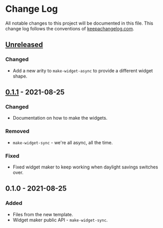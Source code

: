 # Change Log
All notable changes to this project will be documented in this file. This change log follows the conventions of [keepachangelog.com](http://keepachangelog.com/).

## [Unreleased]
### Changed
- Add a new arity to `make-widget-async` to provide a different widget shape.

## [0.1.1] - 2021-08-25
### Changed
- Documentation on how to make the widgets.

### Removed
- `make-widget-sync` - we're all async, all the time.

### Fixed
- Fixed widget maker to keep working when daylight savings switches over.

## 0.1.0 - 2021-08-25
### Added
- Files from the new template.
- Widget maker public API - `make-widget-sync`.

[Unreleased]: https://github.com/your-name/wikidata-clj/compare/0.1.1...HEAD
[0.1.1]: https://github.com/your-name/wikidata-clj/compare/0.1.0...0.1.1
